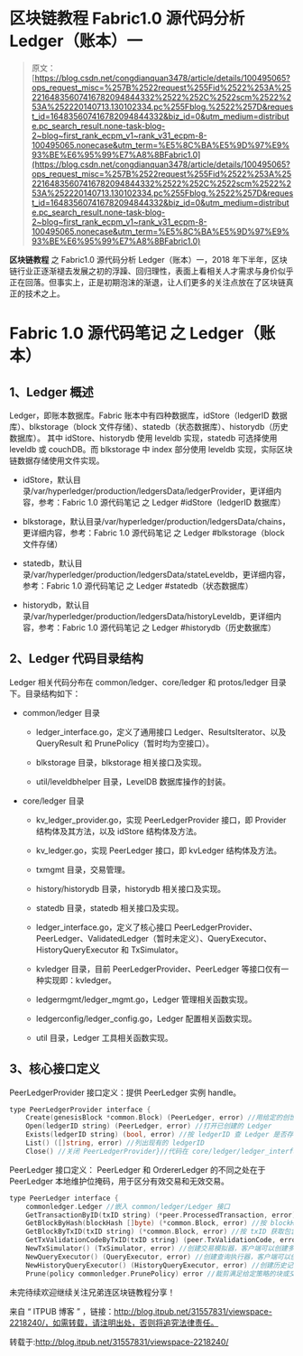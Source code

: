 # 区块链教程 Fabric1.0 源代码分析 Ledger（账本）一

> 原文：[https://blog.csdn.net/congdianquan3478/article/details/100495065?ops_request_misc=%257B%2522request%255Fid%2522%253A%2522164835607416782094844332%2522%252C%2522scm%2522%253A%252220140713.130102334.pc%255Fblog.%2522%257D&request_id=164835607416782094844332&biz_id=0&utm_medium=distribute.pc_search_result.none-task-blog-2~blog~first_rank_ecpm_v1~rank_v31_ecpm-8-100495065.nonecase&utm_term=%E5%8C%BA%E5%9D%97%E9%93%BE%E6%95%99%E7%A8%8BFabric1.0](https://blog.csdn.net/congdianquan3478/article/details/100495065?ops_request_misc=%257B%2522request%255Fid%2522%253A%2522164835607416782094844332%2522%252C%2522scm%2522%253A%252220140713.130102334.pc%255Fblog.%2522%257D&request_id=164835607416782094844332&biz_id=0&utm_medium=distribute.pc_search_result.none-task-blog-2~blog~first_rank_ecpm_v1~rank_v31_ecpm-8-100495065.nonecase&utm_term=%E5%8C%BA%E5%9D%97%E9%93%BE%E6%95%99%E7%A8%8BFabric1.0)

**区块链教程** 之 Fabric1.0 源代码分析 Ledger（账本）一，2018 年下半年，区块链行业正逐渐褪去发展之初的浮躁、回归理性，表面上看相关人才需求与身价似乎正在回落。但事实上，正是初期泡沫的渐退，让人们更多的关注点放在了区块链真正的技术之上。

# Fabric 1.0 源代码笔记 之 Ledger（账本）

## 1、Ledger 概述

Ledger，即账本数据库。Fabric 账本中有四种数据库，idStore（ledgerID 数据库）、blkstorage（block 文件存储）、statedb（状态数据库）、historydb（历史数据库）。
其中 idStore、historydb 使用 leveldb 实现，statedb 可选择使用 leveldb 或 couchDB。而 blkstorage 中 index 部分使用 leveldb 实现，实际区块链数据存储使用文件实现。

*   idStore，默认目录/var/hyperledger/production/ledgersData/ledgerProvider，更详细内容，参考：Fabric 1.0 源代码笔记 之 Ledger #idStore（ledgerID 数据库）

*   blkstorage，默认目录/var/hyperledger/production/ledgersData/chains，更详细内容，参考：Fabric 1.0 源代码笔记 之 Ledger #blkstorage（block 文件存储）

*   statedb，默认目录/var/hyperledger/production/ledgersData/stateLeveldb，更详细内容，参考：Fabric 1.0 源代码笔记 之 Ledger #statedb（状态数据库）

*   historydb，默认目录/var/hyperledger/production/ledgersData/historyLeveldb，更详细内容，参考：Fabric 1.0 源代码笔记 之 Ledger #historydb（历史数据库）

## 2、Ledger 代码目录结构

Ledger 相关代码分布在 common/ledger、core/ledger 和 protos/ledger 目录下。目录结构如下：

*   common/ledger 目录

    *   ledger_interface.go，定义了通用接口 Ledger、ResultsIterator、以及 QueryResult 和 PrunePolicy（暂时均为空接口）。

    *   blkstorage 目录，blkstorage 相关接口及实现。

    *   util/leveldbhelper 目录，LevelDB 数据库操作的封装。

*   core/ledger 目录

    *   kv_ledger_provider.go，实现 PeerLedgerProvider 接口，即 Provider 结构体及其方法，以及 idStore 结构体及方法。

    *   kv_ledger.go，实现 PeerLedger 接口，即 kvLedger 结构体及方法。

    *   txmgmt 目录，交易管理。

    *   history/historydb 目录，historydb 相关接口及实现。

    *   statedb 目录，statedb 相关接口及实现。

    *   ledger_interface.go，定义了核心接口 PeerLedgerProvider、PeerLedger、ValidatedLedger（暂时未定义）、QueryExecutor、HistoryQueryExecutor 和 TxSimulator。

    *   kvledger 目录，目前 PeerLedgerProvider、PeerLedger 等接口仅有一种实现即：kvledger。

    *   ledgermgmt/ledger_mgmt.go，Ledger 管理相关函数实现。

    *   ledgerconfig/ledger_config.go，Ledger 配置相关函数实现。

    *   util 目录，Ledger 工具相关函数实现。

## 3、核心接口定义

PeerLedgerProvider 接口定义：提供 PeerLedger 实例 handle。

```go
type PeerLedgerProvider interface {
    Create(genesisBlock *common.Block) (PeerLedger, error) //用给定的创世纪块创建 Ledger
    Open(ledgerID string) (PeerLedger, error) //打开已创建的 Ledger
    Exists(ledgerID string) (bool, error) //按 ledgerID 查 Ledger 是否存在
    List() ([]string, error) //列出现有的 ledgerID
    Close() //关闭 PeerLedgerProvider}//代码在 core/ledger/ledger_interface.go

```

PeerLedger 接口定义：
PeerLedger 和 OrdererLedger 的不同之处在于 PeerLedger 本地维护位掩码，用于区分有效交易和无效交易。

```go
type PeerLedger interface {
    commonledger.Ledger //嵌入 common/ledger/Ledger 接口
    GetTransactionByID(txID string) (*peer.ProcessedTransaction, error) //按 txID 获取交易
    GetBlockByHash(blockHash []byte) (*common.Block, error) //按 blockHash 获取 Block
    GetBlockByTxID(txID string) (*common.Block, error) //按 txID 获取包含交易的 Block
    GetTxValidationCodeByTxID(txID string) (peer.TxValidationCode, error) //获取交易记录验证的原因代码
    NewTxSimulator() (TxSimulator, error) //创建交易模拟器，客户端可以创建多个"TxSimulator"并行执行
    NewQueryExecutor() (QueryExecutor, error) //创建查询执行器，客户端可以创建多个'QueryExecutor'并行执行
    NewHistoryQueryExecutor() (HistoryQueryExecutor, error) //创建历史记录查询执行器，客户端可以创建多个'HistoryQueryExecutor'并行执行
    Prune(policy commonledger.PrunePolicy) error //裁剪满足给定策略的块或交易}//代码在 core/ledger/ledger_interface.go

```

未完待续欢迎继续关注兄弟连区块链教程分享！

来自 “ ITPUB 博客 ” ，链接：http://blog.itpub.net/31557831/viewspace-2218240/，如需转载，请注明出处，否则将追究法律责任。

转载于:http://blog.itpub.net/31557831/viewspace-2218240/